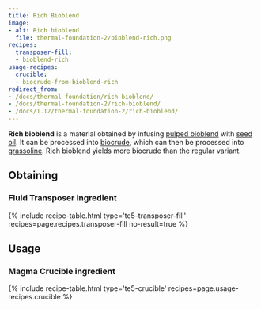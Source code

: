 ```yaml
---
title: Rich Bioblend
image:
- alt: Rich bioblend
  file: thermal-foundation-2/bioblend-rich.png
recipes:
  transposer-fill:
  - bioblend-rich
usage-recipes:
  crucible:
  - biocrude-from-bioblend-rich
redirect_from:
- /docs/thermal-foundation/rich-bioblend/
- /docs/thermal-foundation-2/rich-bioblend/
- /docs/1.12/thermal-foundation-2/rich-bioblend/
---
```


**Rich bioblend** is a material obtained by infusing [pulped
bioblend](/docs/1.12/thermal-foundation/pulped-bioblend/) with [seed
oil](/docs/1.12/thermal-foundation/seed-oil/). It can be processed into
[biocrude](/docs/1.12/thermal-foundation/biocrude/), which can then be processed into
[grassoline](/docs/1.12/thermal-foundation/grassoline/). Rich bioblend yields more
biocrude than the regular variant.


Obtaining
---------

### Fluid Transposer ingredient
{% include recipe-table.html type='te5-transposer-fill' recipes=page.recipes.transposer-fill no-result=true %}


Usage
-----

### Magma Crucible ingredient
{% include recipe-table.html type='te5-crucible' recipes=page.usage-recipes.crucible %}
